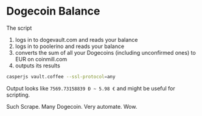 # Dogecoin Balance

The script

1. logs in to dogevault.com and reads your balance
3. logs in to poolerino and reads your balance
3. converts the sum of all your Dogecoins (including unconfirmed ones) to EUR on coinmill.com
4. outputs its results

```bash
casperjs vault.coffee --ssl-protocol=any
```

Output looks like `7569.73158839 Ɖ ~ 5.98 €` and might be useful for scripting.

Such Scrape.
Many Dogecoin.
Very automate.
Wow.

